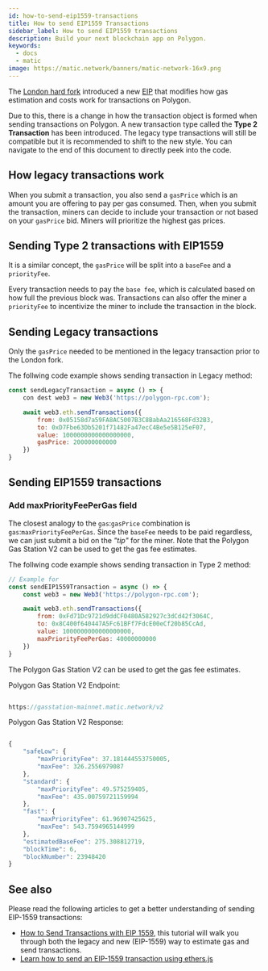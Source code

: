 ```yaml
---
id: how-to-send-eip1559-transactions
title: How to send EIP1559 Transactions
sidebar_label: How to send EIP1559 transactions
description: Build your next blockchain app on Polygon.
keywords:
  - docs
  - matic
image: https://matic.network/banners/matic-network-16x9.png
---
```


The [London hard fork](https://blog.polygon.technology/eip-1559-upgrades-are-going-live-on-polygon-mainnet/) introduced a new [EIP](https://eips.ethereum.org/EIPS/eip-1559) that modifies how gas estimation and costs work for transactions on Polygon.

Due to this, there is a change in how the transaction object is formed when sending transactions on Polygon. A new transaction type called the **Type 2 Transaction** has been introduced. The legacy type transactions will still be compatible but it is recommended to shift to the new style. You can navigate to the end of this document to directly peek into the code.

## How legacy transactions work

When you submit a transaction, you also send a `gasPrice` which is an amount you are offering to pay per gas consumed. Then, when you submit the transaction, miners can decide to include your transaction or not based on your `gasPrice` bid. Miners will prioritize the highest gas prices.

## Sending Type 2 transactions with EIP1559

It is a similar concept, the `gasPrice` will be split into a `baseFee` and a `priorityFee`.

Every transaction needs to pay the `base fee`, which is calculated based on how full the previous block was. Transactions can also offer the miner a `priorityFee` to incentivize the miner to include the transaction in the block.

## Sending Legacy transactions

Only the `gasPrice` needed to be mentioned in the legacy transaction prior to the London fork.

The follwing code example shows sending transaction in Legacy method:

```jsx
const sendLegacyTransaction = async () => {
    con dest web3 = new Web3('https://polygon-rpc.com');

    await web3.eth.sendTransactions({
        from: 0x05158d7a59FA8AC5007B3C8BabAa216568Fd32B3,
        to: 0xD7Fbe63Db5201f71482Fa47ecC4Be5e5B125eF07,
        value: 1000000000000000000,
        gasPrice: 200000000000
    })
}
```

## Sending EIP1559 transactions

### Add maxPriorityFeePerGas field

The closest analogy to the `gas`:`gasPrice` combination is `gas`:`maxPriorityFeePerGas`. Since the `baseFee` needs to be paid regardless, we can just submit a bid on the *"tip"* for the miner. Note that the Polygon Gas Station V2 can be used to get the gas fee estimates.

The follwing code example shows sending transaction in Type 2 method:

```jsx
// Example for
const sendEIP1559Transaction = async () => {
    const web3 = new Web3('https://polygon-rpc.com');

    await web3.eth.sendTransactions({
        from: 0xFd71Dc9721d9ddCF0480A582927c3dCd42f3064C,
        to: 0x8C400f640447A5Fc61BFf7FdcE00eCf20b85CcAd,
        value: 1000000000000000000,
        maxPriorityFeePerGas: 40000000000
    })
}
```

The Polygon Gas Station V2 can be used to get the gas fee estimates.

Polygon Gas Station V2 Endpoint:

```jsx

https://gasstation-mainnet.matic.network/v2

```

Polygon Gas Station V2 Response:

```jsx

{
	"safeLow": {
		"maxPriorityFee": 37.181444553750005,
		"maxFee": 326.2556979087
	},
	"standard": {
		"maxPriorityFee": 49.575259405,
		"maxFee": 435.00759721159994
	},
	"fast": {
		"maxPriorityFee": 61.96907425625,
		"maxFee": 543.7594965144999
	},
	"estimatedBaseFee": 275.308812719,
	"blockTime": 6,
	"blockNumber": 23948420
}

```

## See also

Please read the following articles to get a better understanding of sending EIP-1559 transactions:

* [How to Send Transactions with EIP 1559](https://docs.alchemy.com/alchemy/guides/eip-1559/send-tx-eip-1559), this tutorial will walk you through both the legacy and new (EIP-1559) way to estimate gas and send transactions.
* [Learn how to send an EIP-1559 transaction using ethers.js](https://www.quicknode.com/guides/web3-sdks/how-to-send-an-eip-1559-transaction)
